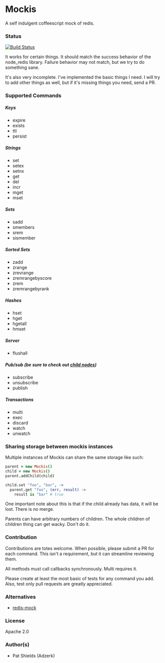 # Mockis
A self indulgent coffeescript mock of redis.

### Status
[![Build Status](https://travis-ci.org/pashields/mockis.png?branch=master)](https://travis-ci.org/pashields/mockis)

It works for certain things. It should match the success behavior of the node_redis library. Failure behavior may not match, but we try to do something sane.

It's also very incomplete. I've implemented the basic things I need. I will try to add other things as well, but if it's missing things you need, send a PR.

### Supported Commands
##### Keys
 * expire
 * exists
 * ttl
 * persist

##### Strings
 * set
 * setex
 * setnx
 * get
 * del
 * incr
 * mget
 * mset

##### Sets
 * sadd
 * smembers
 * srem
 * sismember

##### Sorted Sets
 * zadd
 * zrange
 * zrevrange
 * zremrangebyscore
 * zrem
 * zremrangebyrank

##### Hashes
 * hset
 * hget
 * hgetall
 * hmset

##### Server
 * flushall

##### Pub/sub (be sure to check out [child nodes](https://github.com/pashields/mockis#sharing-storage-between-mockis-instances))
 * subscribe
 * unsubscribe
 * publish

##### Transactions
 * multi
 * exec
 * discard
 * watch
 * unwatch

### Sharing storage between mockis instances
Multiple instances of Mockis can share the same storage like such:

```coffeescript
parent = new Mockis()
child = new Mockis()
parent.addChild(child)

child.set "foo", "bar", ->
  parent.get "foo", (err, result) ->
    result is "bar" # true
```

One important note about this is that if the child already has data, it will be lost. There is no merge.

Parents can have arbitrary numbers of children. The whole children of children thing can get wacky. Don't do it.

### Contribution
Contributions are totes welcome. When possible, please submit a PR for each command. This isn't a requirement, but it can streamline reviewing them.

All methods must call callbacks synchronously. Multi requires it.

Please create at least the most basic of tests for any command you add. Also, test only pull requests are greatly appreciated.

### Alternatives
 * [redis-mock](https://github.com/faeldt/redis-mock)

### License
Apache 2.0

### Author(s)
 * Pat Shields (Adzerk)
